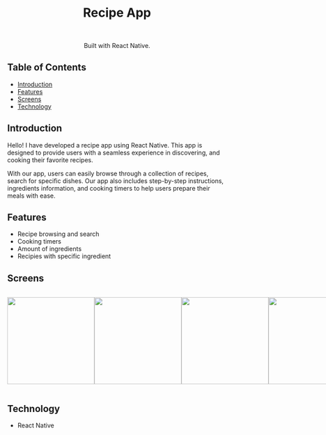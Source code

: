 <h1 align="center"> Recipe App </h1> <br>
<p align="center">
Built with React Native.
</p>

## Table of Contents

- [Introduction](#introduction)
- [Features](#features)
- [Screens](#screens)
- [Technology](#technology)

<!-- END doctoc generated TOC please keep comment here to allow auto update -->

## Introduction

Hello! I have developed a recipe app using React Native. This app is designed to provide users with a seamless experience in discovering, and cooking their favorite recipes.

With our app, users can easily browse through a collection of recipes, search for specific dishes. Our app also includes step-by-step instructions, ingredients information, and cooking timers to help users prepare their meals with ease.

## Features

- Recipe browsing and search
- Cooking timers
- Amount of ingredients
- Recipies with specific ingredient

## Screens

<div style="display:flex;">
<p align="center">
  <img src = "https://res.cloudinary.com/dhananjaykuber-cloud/image/upload/v1679664526/portfolio-images/recipe-app-8_ohshw4.jpg" width=200>
</p>
<p align="center">
  <img src = "https://res.cloudinary.com/dhananjaykuber-cloud/image/upload/v1679664525/portfolio-images/recipe-app-2_puwc72.jpg" width=200>
</p>
<p align="center">
  <img src = "https://res.cloudinary.com/dhananjaykuber-cloud/image/upload/v1679664525/portfolio-images/recipe-app-7_tu4tcy.jpg" width=200>
</p>
<p align="center">
  <img src = "https://res.cloudinary.com/dhananjaykuber-cloud/image/upload/v1679664525/portfolio-images/recipe-app-4_v8hiem.jpg" width=200>
</p>
<p align="center">
  <img src = "https://res.cloudinary.com/dhananjaykuber-cloud/image/upload/v1679664525/portfolio-images/recipe-app-4_v8hiem.jpg" width=200>
</p>
<p align="center">
  <img src = "https://res.cloudinary.com/dhananjaykuber-cloud/image/upload/v1679664525/portfolio-images/recipe-app-1_pitpci.jpg" width=200>
</p>
</p>
<p align="center">
  <img src = "https://res.cloudinary.com/dhananjaykuber-cloud/image/upload/v1679664526/portfolio-images/recipe-app-6_i1krxo.jpg" width=200>
</p>
<p align="center">
  <img src = "https://res.cloudinary.com/dhananjaykuber-cloud/image/upload/v1679664525/portfolio-images/recipe-app-5_tn283b.jpg" width=200>
</p>
</div>

## Technology

- React Native
